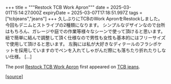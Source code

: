 +++
title = """Restock TCB Work Apron"""
date = 2025-03-01T15:14:27.000Z
expiryDate = 2025-03-07T17:18:51.997Z
tags = ["tcbjeans","jeans"]
+++
久しぶりにTCBのWork ApronをRestockしました。 今回もデニムとストライプの2種類になります。 シンプルなデザインなので台所はもちろん、ガレージや庭での作業等様々なシーンで使って頂けると思います。 紐で簡単に結んで調整して頂く仕様なので男性も女性も基本的にはフリーサイズで使用して頂けると思います。 左胸には私が大好きなディテールのフラシポケットを採用していますのでペンを入れてしゃがんだ際にも落ちたり折れたりしない仕様。 \[…\]

The post [Restock TCB Work Apron](http://tcbjeans.com/2025/03/02/51447) first appeared on [TCB jeans](http://tcbjeans.com).

[[source]](http://tcbjeans.com/2025/03/02/51447)
